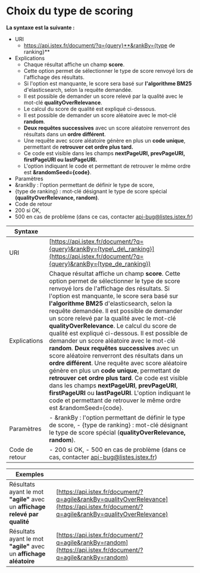 # Choix du type de scoring


**La syntaxe est la suivante :**	

- URI
  - https://api.istex.fr/document/?q={query}**&rankBy={type de ranking}**
- Explications
  - Chaque résultat affiche un champ **score**.
  - Cette option permet de sélectionner le type de score renvoyé lors de l'affichage des résultats. 
  - Si l'option est manquante, le score sera basé sur **l'algorithme BM25** d'elasticsearch, selon la requête demandée.
  - Il est possible de demander un score relevé par la qualité avec le mot-clé **qualityOverRelevance**.
  - Le calcul du score de qualité est expliqué ci-dessous.
  - Il est possible de demander un score aléatoire avec le mot-clé **random**. 
  - **Deux requêtes successives** avec un score aléatoire renverront des résultats dans un **ordre différent**.
  - Une requête avec score aléatoire génère en plus un **code unique**, permettant de **retrouver cet ordre plus tard.**
  - Ce code est visible dans les champs **nextPageURI, prevPageURI, firstPageURI ou lastPageURI.**
  - L'option indiquant le code et permettant de retrouver le même ordre est **&randomSeed={code}**.
- Paramètres
 - &rankBy : l'option permettant de définir le type de score,
 - {type de ranking} : mot-clé désignant le type de score spécial **(qualityOverRelevance, random)**.
- Code de retour
 - 200 si OK, 
 - 500 en cas de problème (dans ce cas, contacter api-bug@listes.istex.fr)

| Syntaxe |  |
| --- | --- |
| URI | [https://api.istex.fr/document/?q={query}&rankBy={type\_de\_ranking}](https://api.istex.fr/document/?q={query}&rankBy={type_de_ranking}) |
| Explications | Chaque résultat affiche un champ **score**. Cette option permet de sélectionner le type de score renvoyé lors de l'affichage des résultats.  Si l'option est manquante, le score sera basé sur **l'algorithme BM25** d'elasticsearch, selon la requête demandée.  Il est possible de demander un score relevé par la qualité avec le mot-clé **qualityOverRelevance**. Le calcul du score de qualité est expliqué ci-dessous.  Il est possible de demander un score aléatoire avec le mot-clé **random**.  **Deux requêtes successives** avec un score aléatoire renverront des résultats dans un **ordre différent**. Une requête avec score aléatoire génère en plus un **code unique**, permettant de **retrouver cet ordre plus tard**. Ce code est visible dans les champs **nextPageURI**, **prevPageURI**, **firstPageURI** ou **lastPageURI**. L'option indiquant le code et permettant de retrouver le même ordre est &randomSeed={code}. |
| Paramètres | - &rankBy : l'option permettant de définir le type de score, - {type de ranking} : mot-clé désignant le type de score spécial \(**qualityOverRelevance, random**\). |
| Code de retour | - 200 si OK,   - 500 en cas de problème \(dans ce cas, contacter [api-bug@listes.istex.fr](mailto:api-bug@listes.istex.fr)\) |

| Exemples |  |
| --- | --- |
| Résultats ayant le mot **"agile"** avec un **affichage relevé par qualité** | [https://api.istex.fr/document/?q=agile&rankBy=qualityOverRelevance](https://api.istex.fr/document/?q=agile&rankBy=qualityOverRelevance) |
| Résultats ayant le mot **"agile"** avec un **affichage aléatoire** | [https://api.istex.fr/document/?q=agile&rankBy=random](https://api.istex.fr/document/?q=agile&rankBy=random) |

